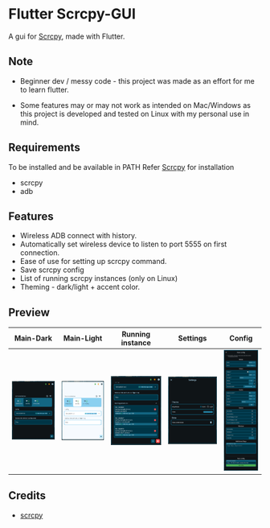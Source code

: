 # Flutter Scrcpy-GUI

A gui for [Scrcpy](https://github.com/Genymobile/scrcpy), made with Flutter.

## Note

- Beginner dev / messy code - this project was made as an effort for me to learn flutter.

- Some features may or may not work as intended on Mac/Windows as this project is developed and tested on Linux with my personal use in mind.

## Requirements

To be installed and be available in PATH
Refer [Scrcpy](https://github.com/Genymobile/scrcpy) for installation

- scrcpy
- adb

## Features

- Wireless ADB connect with history.
- Automatically set wireless device to listen to port 5555 on first connection.
- Ease of use for setting up scrcpy command.
- Save scrcpy config
- List of running scrcpy instances (only on Linux)
- Theming - dark/light + accent color.

## Preview

| Main-Dark  | Main-Light | Running instance | Settings | Config
| ------------- | ------------- | ------------- | ------------- | -------------
| ![alt text](screenshot/1-maindark.png)  | ![alt text](screenshot/2-mainlight.png)  | ![alt text](screenshot/3-runninginstance.png) | ![alt text](screenshot/4-settings.png) | ![alt text](screenshot/5-config.png)

## Credits

- [scrcpy](https://github.com/Genymobile/scrcpy)
